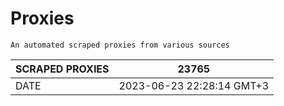 # Proxies
    An automated scraped proxies from various sources

| SCRAPED PROXIES | 23765            |
|-----------------|---------------------------|
| DATE            | 2023-06-23 22:28:14 GMT+3          |